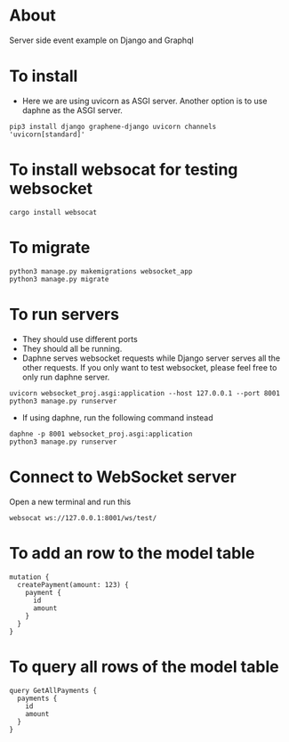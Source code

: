 # About
Server side event example on Django and Graphql


# To install
* Here we are using uvicorn as ASGI server. Another option is to use daphne as the ASGI server.
```
pip3 install django graphene-django uvicorn channels 'uvicorn[standard]'
```

# To install websocat for testing websocket
```
cargo install websocat
```


# To migrate
```
python3 manage.py makemigrations websocket_app
python3 manage.py migrate
```

# To run servers
* They should use different ports
* They should all be running. 
* Daphne serves websocket requests while Django server serves all the other requests. If you only want to test websocket, please feel free to only run daphne server.
```
uvicorn websocket_proj.asgi:application --host 127.0.0.1 --port 8001
python3 manage.py runserver
```

* If using daphne, run the following command instead
```
daphne -p 8001 websocket_proj.asgi:application
python3 manage.py runserver
```

# Connect to WebSocket server
Open a new terminal and run this
```
websocat ws://127.0.0.1:8001/ws/test/
```


# To add an row to the model table
```
mutation {
  createPayment(amount: 123) {
    payment {
      id
      amount
    }
  }
}
```


# To query all rows of the model table
```
query GetAllPayments {
  payments {
    id
    amount
  }
}
```
